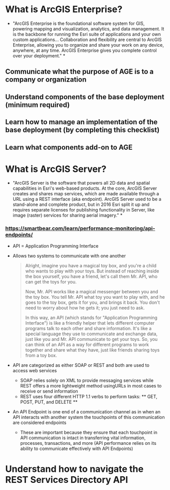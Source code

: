 # What is ArcGIS Enterprise?

* "ArcGIS Enterprise is the foundational software system for GIS, powering mapping and visualization, analytics, and data management. It is the backbone for running the Esri suite of applications and your own custom applications... Collaboration and flexibility are central to ArcGIS Enterprise, allowing you to organize and share your work on any device, anywhere, at any time. ArcGIS Enterprise gives you complete control over your deployment." *

## Communicate what the purpose of AGE is to a company or organization


## Understand components of the base deployment (minimum required)


## Learn how to manage an implementation of the base deployment (by completing this checklist)


## Learn what components add-on to AGE

# What is ArcGIS Server?

* "ArcGIS Server is the software that powers all 2D data and spatial capabilities in Esri's web-based products. At the core, ArcGIS Server creates and shares map services, which are made available through a URL using a REST interface (aka endpoint).  ArcGIS Server used to be a stand-alone and complete product, but in 2016 Esri split it up and requires separate licenses for publishing functionality in Server, like image (raster) services for sharing aerial imagery." *

### https://smartbear.com/learn/performance-monitoring/api-endpoints/
- API = Application Programming Interface
- Allows two systems to communicate with one another

  > Alright, imagine you have a magical toy box, and you're a child who wants to play with your toys. But instead of reaching inside the box yourself, you have a friend, let's call them Mr. API, who can get the toys for you.
  >
  > Now, Mr. API works like a magical messenger between you and the toy box. You tell Mr. API what toy you want to play with, and he goes to the toy box, gets it for you, and brings it back. You don't need to worry about how he gets it; you just need to ask.
  > 
  > In this way, an API (which stands for "Application Programming Interface") is like a friendly helper that lets different computer programs talk to each other and share information. It's like a special language they use to communicate and exchange data, just like you and Mr. API communicate to get your toys. So, you can think of an API as a way for different programs to work together and share what they have, just like friends sharing toys from a toy box.

- API are categorized as either SOAP or REST and both are used to access web services
  - SOAP relies solely on XML to provide messaging services while REST offers a more lightweight method usingURLs in most cases to receive or send information
  - REST uses four different HTTP 1.1 verbs to perform tasks: ** GET, POST, PUT, and DELETE **
- An API Endpoint is one end of a communication channel as in when an API interacts with another system the touchpoints of this communication are considered endpoints
  - These are important because they ensure that each touchpoint in API communication is intact in transferring vital information, processes, transactions, and more (API performance relies on its ability to communicate effectively with API Endpoints)

# Understand how to navigate the REST Services Directory API
